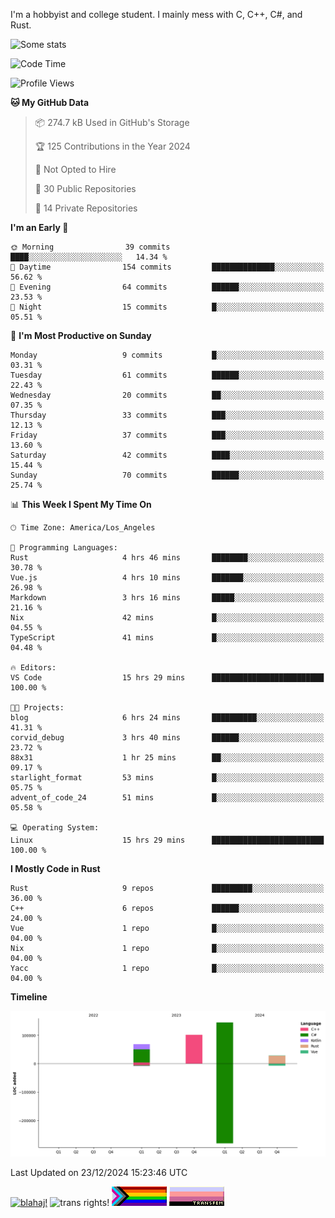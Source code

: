 I'm a hobbyist and college student. I mainly mess with C, C++, C#, and Rust.

![Some stats](https://github-readme-stats.vercel.app/api?username=TheFelidae&show_icons=true&theme=radical)

<!--START_SECTION:waka-->
![Code Time](http://img.shields.io/badge/Code%20Time-15%20hrs%2036%20mins-blue)

![Profile Views](http://img.shields.io/badge/Profile%20Views-0-blue)

**🐱 My GitHub Data** 

> 📦 274.7 kB Used in GitHub's Storage 
 > 
> 🏆 125 Contributions in the Year 2024
 > 
> 🚫 Not Opted to Hire
 > 
> 📜 30 Public Repositories 
 > 
> 🔑 14 Private Repositories 
 > 
**I'm an Early 🐤** 

```text
🌞 Morning                39 commits          ████░░░░░░░░░░░░░░░░░░░░░   14.34 % 
🌆 Daytime                154 commits         ██████████████░░░░░░░░░░░   56.62 % 
🌃 Evening                64 commits          ██████░░░░░░░░░░░░░░░░░░░   23.53 % 
🌙 Night                  15 commits          █░░░░░░░░░░░░░░░░░░░░░░░░   05.51 % 
```
📅 **I'm Most Productive on Sunday** 

```text
Monday                   9 commits           █░░░░░░░░░░░░░░░░░░░░░░░░   03.31 % 
Tuesday                  61 commits          ██████░░░░░░░░░░░░░░░░░░░   22.43 % 
Wednesday                20 commits          ██░░░░░░░░░░░░░░░░░░░░░░░   07.35 % 
Thursday                 33 commits          ███░░░░░░░░░░░░░░░░░░░░░░   12.13 % 
Friday                   37 commits          ███░░░░░░░░░░░░░░░░░░░░░░   13.60 % 
Saturday                 42 commits          ████░░░░░░░░░░░░░░░░░░░░░   15.44 % 
Sunday                   70 commits          ██████░░░░░░░░░░░░░░░░░░░   25.74 % 
```


📊 **This Week I Spent My Time On** 

```text
🕑︎ Time Zone: America/Los_Angeles

💬 Programming Languages: 
Rust                     4 hrs 46 mins       ████████░░░░░░░░░░░░░░░░░   30.78 % 
Vue.js                   4 hrs 10 mins       ███████░░░░░░░░░░░░░░░░░░   26.98 % 
Markdown                 3 hrs 16 mins       █████░░░░░░░░░░░░░░░░░░░░   21.16 % 
Nix                      42 mins             █░░░░░░░░░░░░░░░░░░░░░░░░   04.55 % 
TypeScript               41 mins             █░░░░░░░░░░░░░░░░░░░░░░░░   04.48 % 

🔥 Editors: 
VS Code                  15 hrs 29 mins      █████████████████████████   100.00 % 

🐱‍💻 Projects: 
blog                     6 hrs 24 mins       ██████████░░░░░░░░░░░░░░░   41.31 % 
corvid_debug             3 hrs 40 mins       ██████░░░░░░░░░░░░░░░░░░░   23.72 % 
88x31                    1 hr 25 mins        ██░░░░░░░░░░░░░░░░░░░░░░░   09.17 % 
starlight_format         53 mins             █░░░░░░░░░░░░░░░░░░░░░░░░   05.75 % 
advent_of_code_24        51 mins             █░░░░░░░░░░░░░░░░░░░░░░░░   05.58 % 

💻 Operating System: 
Linux                    15 hrs 29 mins      █████████████████████████   100.00 % 
```

**I Mostly Code in Rust** 

```text
Rust                     9 repos             █████████░░░░░░░░░░░░░░░░   36.00 % 
C++                      6 repos             ██████░░░░░░░░░░░░░░░░░░░   24.00 % 
Vue                      1 repo              █░░░░░░░░░░░░░░░░░░░░░░░░   04.00 % 
Nix                      1 repo              █░░░░░░░░░░░░░░░░░░░░░░░░   04.00 % 
Yacc                     1 repo              █░░░░░░░░░░░░░░░░░░░░░░░░   04.00 % 
```



**Timeline**

![Lines of Code chart](https://raw.githubusercontent.com/TheFelidae/TheFelidae/main/assets/bar_graph.png)


 Last Updated on 23/12/2024 15:23:46 UTC
<!--END_SECTION:waka-->

[![blahaj!](https://isabelroses.com/static/badges/badges/love_blahaj.gif)](https://www.ikea.com/us/en/p/blahaj-soft-toy-shark-90373590/)
![trans rights!](https://isabelroses.com/static/badges/badges/transnow.png)
![progress pride](https://raw.githubusercontent.com/TheFelidae/88x31/refs/heads/main/images/pride/badge_progress.png?raw=true)
![transfem](https://github.com/TheFelidae/88x31/raw/main/images/pride/badge_transfem.gif)
